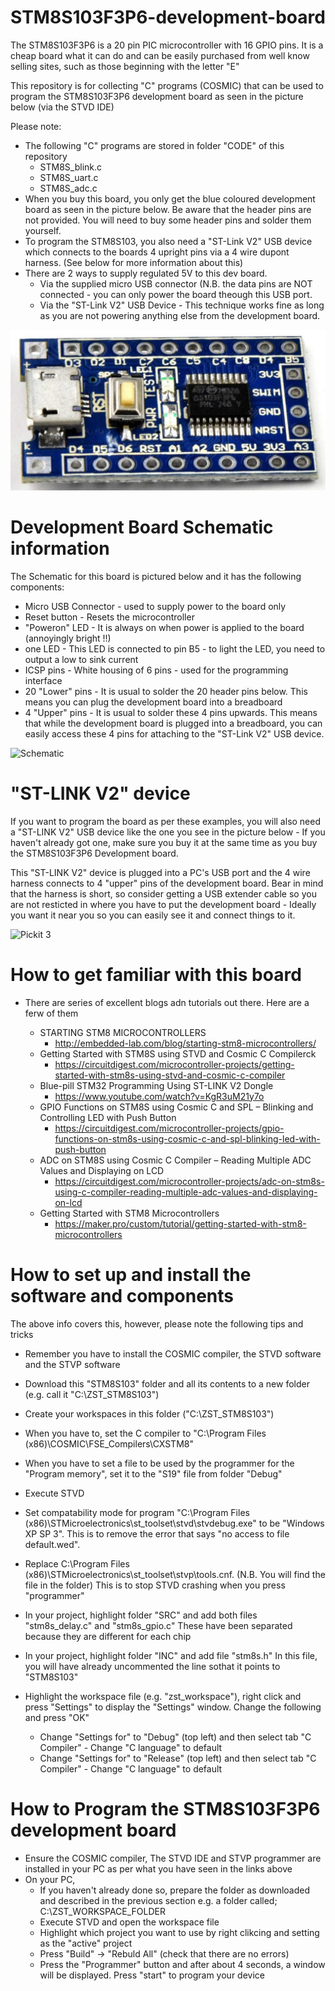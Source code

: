 # STM8S103F3P6-development-board

The STM8S103F3P6 is a 20 pin PIC microcontroller with 16 GPIO pins. It is a cheap board what it can do and can be easily purchased from well know selling sites, such as those beginning with the letter "E"

This repository is for collecting "C" programs (COSMIC) that can be used to program the STM8S103F3P6 development board as seen in the picture below (via the STVD IDE)   

Please note:
 - The following "C" programs are stored in folder "CODE" of this repository  
   - STM8S_blink.c  
   - STM8S_uart.c
   - STM8S_adc.c 	 	 
 - When you buy this board, you only get the blue coloured development board as seen in the picture below. Be aware that the header pins are not provided. You will need to buy some header pins and solder them yourself.
 - To program the STM8S103, you also need a "ST-Link V2" USB device which connects to the boards 4 upright pins via a 4 wire dupont harness. (See below for more information about this) 
 - There are 2 ways to supply regulated 5V to this dev board. 
   - Via the supplied micro USB connector (N.B. the data pins are NOT connected - you can only power the board theough this USB port.
   - Via the "ST-Link V2" USB Device  - This technique works fine as long as you are not powering anything else from the development board.
   

<img src="images/STM8SF3P6_board.jpg" alt="Dev board"/>


# Development Board Schematic information
The Schematic for this board is pictured below and it has the following components:
 - Micro USB Connector  - used to supply power to the board only
 - Reset button         - Resets the microcontroller 
 - "Poweron" LED        - It is always on when power is applied to the board (annoyingly bright !!)
 - one LED              - This LED is connected to pin B5 - to light the LED, you need to output a low to sink current
 - ICSP pins            - White housing of 6 pins - used for the programming interface
 - 20 "Lower" pins      - It is usual to solder the 20 header pins below. This means you can plug the development board into a breadboard
 - 4  "Upper" pins      - It is usual to solder these 4 pins upwards. This means that while the development board is plugged into a breadboard, you can easily access these 4 pins for attaching to the "ST-Link V2" USB device. 


<img src="images/12f675 schematic.jpg" alt="Schematic"/>


# "ST-LINK V2" device
If you want to program the board as per these examples, you will also need a "ST-LINK V2" USB device like the one you see in the picture below - If you haven't already got one, make sure you buy it at the same time as you buy the STM8S103F3P6 Development board.  

This "ST-LINK V2" device is plugged into a PC's USB port and the 4 wire harness connects to 4 "upper" pins of the development board. Bear in mind that the harness is short, so consider getting a USB extender cable so you are not resticted in where you have to put the development board - Ideally you want it near you so you can easily see it and connect things to it.  

<img src="images/pickit3.jpg" alt="Pickit 3"/>


# How to get familiar with this board
- There are series of excellent blogs adn tutorials out there. Here are a ferw of them

  - STARTING STM8 MICROCONTROLLERS
    - http://embedded-lab.com/blog/starting-stm8-microcontrollers/
  - Getting Started with STM8S using STVD and Cosmic C Compilerck
    - https://circuitdigest.com/microcontroller-projects/getting-started-with-stm8s-using-stvd-and-cosmic-c-compiler
  - Blue-pill STM32 Programming Using ST-LINK V2 Dongle
    - https://www.youtube.com/watch?v=KgR3uM21y7o
  - GPIO Functions on STM8S using Cosmic C and SPL – Blinking and Controlling LED with Push Button
    - https://circuitdigest.com/microcontroller-projects/gpio-functions-on-stm8s-using-cosmic-c-and-spl-blinking-led-with-push-button
  - ADC on STM8S using Cosmic C Compiler – Reading Multiple ADC Values and Displaying on LCD
    - https://circuitdigest.com/microcontroller-projects/adc-on-stm8s-using-c-compiler-reading-multiple-adc-values-and-displaying-on-lcd
  - Getting Started with STM8 Microcontrollers
    - https://maker.pro/custom/tutorial/getting-started-with-stm8-microcontrollers


# How to set up and install the software and components
The above info covers this, however, please note the following tips and tricks
 - Remember you have to install the COSMIC compiler, the STVD software and the STVP software

 - Download this "STM8S103" folder and all its contents to a new folder (e.g. call it "C:\ZST_STM8S103")

 - Create your workspaces in this folder ("C:\ZST_STM8S103")

 - When you have to, set the C compiler to "C:\Program Files (x86)\COSMIC\FSE_Compilers\CXSTM8"

 - When you have to set a file to be used by the programmer for the "Program memory", set it to the "S19" file from folder "Debug"

 - Execute STVD
  - Set compatability mode for program "C:\Program Files (x86)\STMicroelectronics\st_toolset\stvd\stvdebug.exe" to be "Windows XP SP 3".
    This is to remove the error that says "no access to file default.wed".

  - Replace C:\Program Files (x86)\STMicroelectronics\st_toolset\stvp\tools.cnf. (N.B. You will find the file in the folder) 
    This is to stop STVD crashing when you press "programmer" 

  - In your project, highlight folder "SRC" and add both files "stm8s_delay.c" and "stm8s_gpio.c" 
    These have been separated because they are different for each chip

  - In your project, highlight folder "INC" and add file "stm8s.h"
    In this file, you will have already uncommented the line sothat it points to "STM8S103" 

  - Highlight the workspace file (e.g. "zst_workspace"), right click and press "Settings" to display the "Settings" window. 
    Change the following and press "OK" 
    - Change "Settings for" to "Debug"   (top left) and then select tab "C Compiler" - Change "C language" to default   
    - Change "Settings for" to "Release" (top left) and then select tab "C Compiler" - Change "C language" to default  


# How to Program the STM8S103F3P6 development board
 - Ensure the COSMIC compiler, The STVD IDE and STVP programmer are installed in your PC as per what you have seen in the links above
 - On your PC, 
   - If you haven't already done so, prepare the folder as downloaded and described in the previous section e.g. a folder called; C:\ZST_WORKSPACE_FOLDER
   - Execute STVD and open the workspace file  
   - Highlight which project you want to use by right clikcing and setting as the "active" project 
   - Press "Build" -> "Rebuld All" (check that there are no errors)
   - Press the "Programmer" button and after about 4 seconds, a window will be displayed. Press "start" to program your device
